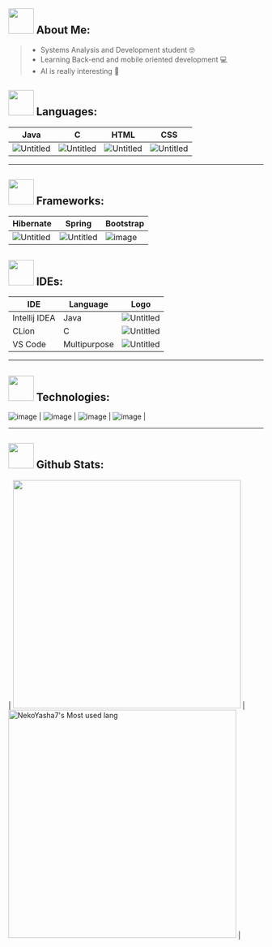 <h2> <img src="https://media.tenor.com/Q5xwRQjMg8EAAAAj/%E5%93%88%E5%9B%89-hello.gif" width="50" height="50" />
 About Me: </h2> 

 > - Systems Analysis and Development student 🤓
 > - Learning Back-end and mobile oriented development 💻
 > - AI is really interesting 💎
 
<h2> <img src="https://media.tenor.com/I3RjM4xQO0kAAAAj/monitors-typing.gif" width="50" height="50" />
Languages: </h2> 

<!-- Languages -->
| Java     | C                | HTML            | CSS |
|----------|------------------|-----------------|-----|
|![Untitled](https://user-images.githubusercontent.com/123518676/229588472-03dd7dfe-2afb-4df9-b8b3-d76a18093a99.png)|![Untitled](https://user-images.githubusercontent.com/123518676/229588775-05519c76-cdeb-41e7-9815-0f02197960c6.png)|![Untitled](https://user-images.githubusercontent.com/123518676/229589039-58bf6961-9a9b-44bb-9cb6-a6f61a9961fb.png)|![Untitled](https://user-images.githubusercontent.com/123518676/229589423-2abc5942-a359-4bc5-9922-64edc7395c53.png)|
<hr>

<h2> <img src="https://media.tenor.com/S46jlUx9MsQAAAAj/anime-lel.gif" width="50" height="50" />
 Frameworks: </h2>
 
|Hibernate   | Spring | Bootstrap |
|------------|--------|-----------|
|![Untitled](https://user-images.githubusercontent.com/123518676/229586226-ce270877-a9b6-41ff-aaf6-c8b15a6757c7.png) |![Untitled](https://user-images.githubusercontent.com/123518676/229587444-981b7f63-1528-4af7-9938-be5c09dd9ba1.png) | ![image](https://user-images.githubusercontent.com/123518676/233875402-342ea7e0-888d-4243-b2b1-7ed57946cb23.png)




<!--- IDEs -->
<h2> <img src="https://media.tenor.com/HrIxkYG2f2sAAAAj/pepe-saber-aaa.gif" width="50" height="50" />
 IDEs: </h2>

|IDE          | Language    | Logo |
|-------------|-------------|------|
|Intellij IDEA|Java         | ![Untitled](https://user-images.githubusercontent.com/123518676/229855684-1da125ca-fdfb-4168-99c8-4e89d9823dfb.png) |
| CLion       |C            | ![Untitled](https://user-images.githubusercontent.com/123518676/229856525-9f367179-71f3-4b71-ac71-58a47acf091f.png) |
| VS Code     |Multipurpose | ![Untitled](https://user-images.githubusercontent.com/123518676/229857429-837b3800-35ea-4bcf-a243-1fd3da655665.png) |
<hr>


<!--- Technologies -->
<h2> <img src="https://media.tenor.com/_ks32BpO6WQAAAAj/ouvindo-m%C3%BAsica.gif" width="50" height="50" />
Technologies: </h2>  


![image](https://media.discordapp.net/attachments/980094676151459842/1088489384019513454/Picsart_23-03-23_12-26-03-722.jpg?width=150&height=20) |
![image](https://media.discordapp.net/attachments/980094676151459842/1088489450717335702/Picsart_23-03-23_12-26-52-410.jpg?width=150&height=20) |
![image](https://media.discordapp.net/attachments/980094676151459842/1088489451451338883/Picsart_23-03-23_12-29-00-739.jpg?width=150&height=20) |
![image](https://media.discordapp.net/attachments/980094676151459842/1088489383784611961/Picsart_23-03-23_12-25-37-817.jpg?width=150&height=20) |
<hr>

<h2> <img src="https://media.tenor.com/2lTZe2SvTkIAAAAj/games-game.gif" width="50" height="50" />
Github Stats: </h2>  

| <img width="450em" src="https://github-profile-trophy.vercel.app/?username=NeveScript&theme=radical&row=2&column=4&margin-w=10&margin-h=15&no-bg=true)](https://github.com/ryo-ma/github-profile-trophy"> | <img  width="450em" src="https://github-readme-stats.vercel.app/api/top-langs?username=NeveScript&show_icons=true&locale=en&layout=compact&theme=radical" alt="NekoYasha7's Most used lang" /> |






